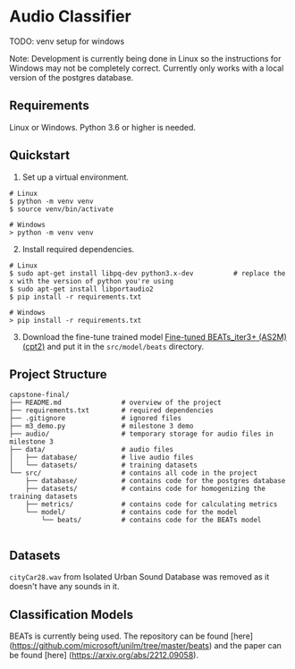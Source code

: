 # Audio Classifier
TODO: venv setup for windows

Note: Development is currently being done in Linux so the instructions for Windows may not be completely correct. Currently only works with a local version of the postgres database. 

## Requirements
Linux or Windows. Python 3.6 or higher is needed.

## Quickstart
1. Set up a virtual environment.
```
# Linux
$ python -m venv venv
$ source venv/bin/activate

# Windows
> python -m venv venv
```

2. Install required dependencies.
```
# Linux
$ sudo apt-get install libpq-dev python3.x-dev          # replace the x with the version of python you're using
$ sudo apt-get install libportaudio2
$ pip install -r requirements.txt

# Windows
> pip install -r requirements.txt
```

3. Download the fine-tune trained model [Fine-tuned BEATs_iter3+ (AS2M) (cpt2)](https://msranlcmtteamdrive.blob.core.windows.net/share/BEATs/BEATs_iter3_plus_AS2M_finetuned_on_AS2M_cpt2.pt?sv=2020-08-04&st=2022-12-18T10%3A41%3A16Z&se=3022-12-19T10%3A41%3A00Z&sr=b&sp=r&sig=gSSExKP0otwVBgKwdV8FoMWL2VppARFq%2B26xKin5rKw%3D) and put it in the `src/model/beats` directory.

## Project Structure
```
capstone-final/
├── README.md               # overview of the project
├── requirements.txt        # required dependencies
├── .gitignore              # ignored files
├── m3_demo.py              # milestone 3 demo
├── audio/                  # temporary storage for audio files in milestone 3
├── data/                   # audio files 
│   ├── database/           # live audio files
│   └── datasets/           # training datasets
└── src/                    # contains all code in the project
    ├── database/           # contains code for the postgres database
    ├── datasets/           # contains code for homogenizing the training datasets
    ├── metrics/            # contains code for calculating metrics
    └── model/              # contains code for the model
        └── beats/          # contains code for the BEATs model
    
```

## Datasets
`cityCar28.wav` from Isolated Urban Sound Database was removed as it doesn't have any sounds in it. 

## Classification Models
BEATs is currently being used. The repository can be found [here] (https://github.com/microsoft/unilm/tree/master/beats) and the paper can be found [here] (https://arxiv.org/abs/2212.09058).
